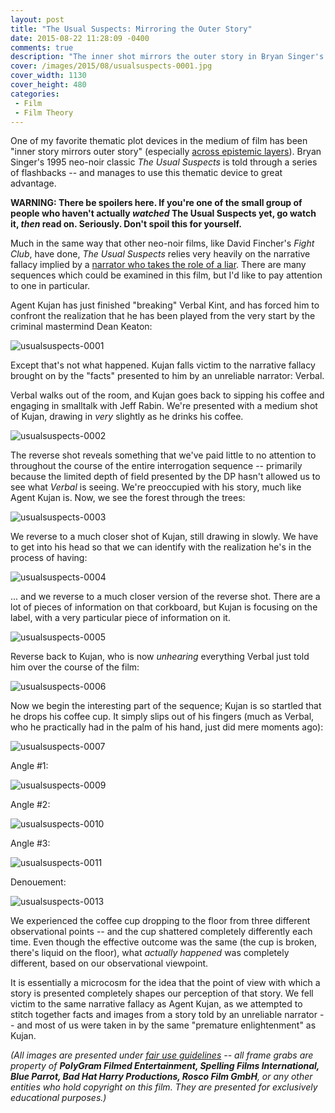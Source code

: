 ```yaml
---
layout: post
title: "The Usual Suspects: Mirroring the Outer Story"
date: 2015-08-22 11:28:09 -0400
comments: true
description: "The inner shot mirrors the outer story in Bryan Singer's The Usual Suspects"
cover: /images/2015/08/usualsuspects-0001.jpg
cover_width: 1130
cover_height: 480
categories: 
 - Film
 - Film Theory
---
```


One of my favorite thematic plot devices in the medium of film has been "inner story mirrors outer story" (especially [across epistemic layers](/2015/03/08/layers/)). Bryan Singer's 1995 neo-noir classic *The Usual Suspects* is told through a series of flashbacks -- and manages to use this thematic device to great advantage.

**WARNING: There be spoilers here. If you're one of the small group of people who haven't actually *watched* The Usual Suspects yet, go watch it, *then* read on. Seriously. Don't spoil this for yourself.**

<!-- more -->

Much in the same way that other neo-noir films, like David Fincher's *Fight Club*, have done, *The Usual Suspects* relies very heavily on the narrative fallacy implied by a [narrator who takes the role of a liar](/2015/03/02/narrative-exposition-in-film/). There are many sequences which could be examined in this film, but I'd like to pay attention to one in particular.

Agent Kujan has just finished "breaking" Verbal Kint, and has forced him to confront the realization that he has been played from the very start by the criminal mastermind Dean Keaton:

![usualsuspects-0001](/images/2015/08/usualsuspects-0001.jpg)  

Except that's not what happened. Kujan falls victim to the narrative fallacy brought on by the "facts" presented to him by an unreliable narrator: Verbal.

Verbal walks out of the room, and Kujan goes back to sipping his coffee and engaging in smalltalk with Jeff Rabin. We're presented with a medium shot of Kujan, drawing in *very* slightly as he drinks his coffee.

![usualsuspects-0002](/images/2015/08/usualsuspects-0002.jpg)  

The reverse shot reveals something that we've paid little to no attention to throughout the course of the entire interrogation sequence -- primarily because the limited depth of field presented by the DP hasn't allowed us to see what *Verbal* is seeing. We're preoccupied with his story, much like Agent Kujan is. Now, we see the forest through the trees:

![usualsuspects-0003](/images/2015/08/usualsuspects-0003.jpg)  

We reverse to a much closer shot of Kujan, still drawing in slowly. We have to get into his head so that we can identify with the realization he's in the process of having:

![usualsuspects-0004](/images/2015/08/usualsuspects-0004.jpg)  

... and we reverse to a much closer version of the reverse shot. There are a lot of pieces of information on that corkboard, but Kujan is focusing on the label, with a very particular piece of information on it.

![usualsuspects-0005](/images/2015/08/usualsuspects-0005.jpg)  

Reverse back to Kujan, who is now *unhearing* everything Verbal just told him over the course of the film:

![usualsuspects-0006](/images/2015/08/usualsuspects-0006.jpg)  

Now we begin the interesting part of the sequence; Kujan is so startled that he drops his coffee cup. It simply slips out of his fingers (much as Verbal, who he practically had in the palm of his hand, just did mere moments ago):

![usualsuspects-0007](/images/2015/08/usualsuspects-0007.jpg)  

Angle #1:

![usualsuspects-0009](/images/2015/08/usualsuspects-0009.jpg)  

Angle #2:

![usualsuspects-0010](/images/2015/08/usualsuspects-0010.jpg)  

Angle #3:

![usualsuspects-0011](/images/2015/08/usualsuspects-0011.jpg)  

Denouement:

![usualsuspects-0013](/images/2015/08/usualsuspects-0013.jpg)  

We experienced the coffee cup dropping to the floor from three different observational points -- and the cup shattered completely differently each time. Even though the effective outcome was the same (the cup is broken, there's liquid on the floor), what *actually happened* was completely different, based on our observational viewpoint.

It is essentially a microcosm for the idea that the point of view with which a story is presented completely shapes our perception of that story. We fell victim to the same narrative fallacy as Agent Kujan, as we attempted to stitch together facts and images from a story told by an unreliable narrator -- and most of us were taken in by the same "premature enlightenment" as Kujan.

*(All images are presented under [fair use guidelines](http://libguides.mit.edu/usingimages) -- all frame grabs are property of **PolyGram Filmed Entertainment, Spelling Films International, Blue Parrot, Bad Hat Harry Productions, Rosco Film GmbH**, or any other entities who hold copyright on this film. They are presented for exclusively educational purposes.)*
